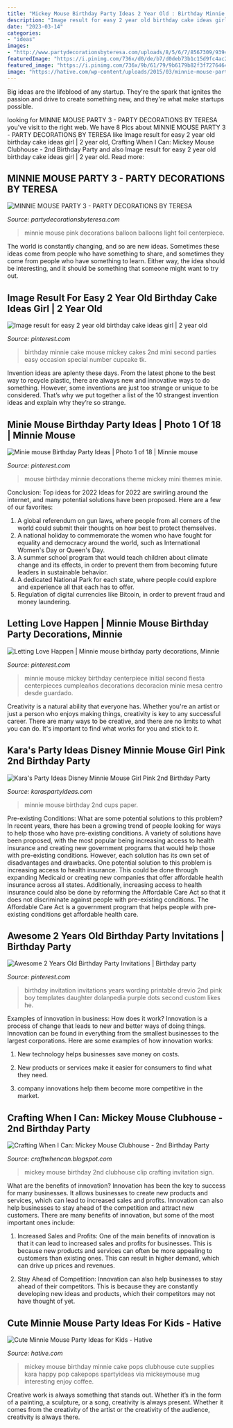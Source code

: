 ```yaml
---
title: "Mickey Mouse Birthday Party Ideas 2 Year Old : Birthday Minnie Cake Mouse Mickey Cakes 2nd Mini Second Parties Easy Occasion Special Number Cupcake Tk"
description: "Image result for easy 2 year old birthday cake ideas girl"
date: "2023-03-14"
categories:
- "ideas"
images:
- "http://www.partydecorationsbyteresa.com/uploads/8/5/6/7/8567309/9394382_orig.jpg"
featuredImage: "https://i.pinimg.com/736x/d0/de/b7/d0deb73b1c15d9fc4ac2cc05c4244593.jpg"
featured_image: "https://i.pinimg.com/736x/9b/61/79/9b6179b82f3f72764649f6a7bb7388c6.jpg"
image: "https://hative.com/wp-content/uploads/2015/03/minnie-mouse-party-ideas/1-minnie-mouse-party-ideas.jpg"
---
```



Big ideas are the lifeblood of any startup. They're the spark that ignites the passion and drive to create something new, and they're what make startups possible.

	

		
looking for MINNIE MOUSE PARTY 3 - PARTY DECORATIONS BY TERESA you've visit to the right web. We have 8 Pics about MINNIE MOUSE PARTY 3 - PARTY DECORATIONS BY TERESA like Image result for easy 2 year old birthday cake ideas girl | 2 year old, Crafting When I Can: Mickey Mouse Clubhouse - 2nd Birthday Party and also Image result for easy 2 year old birthday cake ideas girl | 2 year old. Read more:
		
    
## MINNIE MOUSE PARTY 3 - PARTY DECORATIONS BY TERESA

<img loading=lazy src="http://www.partydecorationsbyteresa.com/uploads/8/5/6/7/8567309/9394382_orig.jpg" onerror="this.onerror=null;this.src='https://tse4.mm.bing.net/th?id=OIP.ve9SSz8DGDzfG2gcEFef3wHaJ4&amp;pid=15.1';" alt="MINNIE MOUSE PARTY 3 - PARTY DECORATIONS BY TERESA">

_Source: partydecorationsbyteresa.com_

>minnie mouse pink decorations balloon balloons light foil centerpiece. 

	

The world is constantly changing, and so are new ideas. Sometimes these ideas come from people who have something to share, and sometimes they come from people who have something to learn. Either way, the idea should be interesting, and it should be something that someone might want to try out.

    
## Image Result For Easy 2 Year Old Birthday Cake Ideas Girl | 2 Year Old

<img loading=lazy src="https://i.pinimg.com/originals/5c/61/ea/5c61ea0aca325d8324ca74df3c20d560.jpg" onerror="this.onerror=null;this.src='https://tse3.mm.bing.net/th?id=OIP.lTLoBiJryHhs01mnlv4voQAAAA&amp;pid=15.1';" alt="Image result for easy 2 year old birthday cake ideas girl | 2 year old">

_Source: pinterest.com_

>birthday minnie cake mouse mickey cakes 2nd mini second parties easy occasion special number cupcake tk. 

	

Invention ideas are aplenty these days. From the latest phone to the best way to recycle plastic, there are always new and innovative ways to do something. However, some inventions are just too strange or unique to be considered. That’s why we put together a list of the 10 strangest invention ideas and explain why they’re so strange.

    
## Minie Mouse Birthday Party Ideas | Photo 1 Of 18 | Minnie Mouse

<img loading=lazy src="https://i.pinimg.com/736x/9b/61/79/9b6179b82f3f72764649f6a7bb7388c6.jpg" onerror="this.onerror=null;this.src='https://tse1.mm.bing.net/th?id=OIP.beA0EcYmnV-du74KeBQm-QHaJ3&amp;pid=15.1';" alt="Minie mouse Birthday Party Ideas | Photo 1 of 18 | Minnie mouse">

_Source: pinterest.com_

>mouse birthday minnie decorations theme mickey mini themes minie. 

	

Conclusion: Top ideas for 2022
Ideas for 2022 are swirling around the internet, and many potential solutions have been proposed. Here are a few of our favorites: 
1. A global referendum on gun laws, where people from all corners of the world could submit their thoughts on how best to protect themselves. 
2. A national holiday to commemorate the women who have fought for equality and democracy around the world, such as International Women's Day or Queen's Day. 
3. A summer school program that would teach children about climate change and its effects, in order to prevent them from becoming future leaders in sustainable behavior. 
4. A dedicated National Park for each state, where people could explore and experience all that each has to offer. 
5. Regulation of digital currencies like Bitcoin, in order to prevent fraud and money laundering.

    
## Letting Love Happen | Minnie Mouse Birthday Party Decorations, Minnie

<img loading=lazy src="https://i.pinimg.com/736x/d0/de/b7/d0deb73b1c15d9fc4ac2cc05c4244593.jpg" onerror="this.onerror=null;this.src='https://tse1.mm.bing.net/th?id=OIP.7xDhaCUJzVyNan5S70TT-gHaNK&amp;pid=15.1';" alt="Letting Love Happen | Minnie mouse birthday party decorations, Minnie">

_Source: pinterest.com_

>minnie mouse mickey birthday centerpiece initial second fiesta centerpieces cumpleaños decorations decoracion minie mesa centro desde guardado. 

	

Creativity is a natural ability that everyone has. Whether you're an artist or just a person who enjoys making things, creativity is key to any successful career. There are many ways to be creative, and there are no limits to what you can do. It's important to find what works for you and stick to it.

    
## Kara&#039;s Party Ideas Disney Minnie Mouse Girl Pink 2nd Birthday Party

<img loading=lazy src="https://www.karaspartyideas.com/wp-content/uploads/2012/11/IGP8762_600x820.jpg" onerror="this.onerror=null;this.src='https://tse3.mm.bing.net/th?id=OIP.NRRTtT6az51MOagaiGOI_AHaKH&amp;pid=15.1';" alt="Kara&#039;s Party Ideas Disney Minnie Mouse Girl Pink 2nd Birthday Party">

_Source: karaspartyideas.com_

>minnie mouse birthday 2nd cups paper. 

	

Pre-existing Conditions: What are some potential solutions to this problem?
In recent years, there has been a growing trend of people looking for ways to help those who have pre-existing conditions. A variety of solutions have been proposed, with the most popular being increasing access to health insurance and creating new government programs that would help those with pre-existing conditions. However, each solution has its own set of disadvantages and drawbacks. One potential solution to this problem is increasing access to health insurance. This could be done through expanding Medicaid or creating new companies that offer affordable health insurance across all states. Additionally, increasing access to health insurance could also be done by reforming the Affordable Care Act so that it does not discriminate against people with pre-existing conditions. The Affordable Care Act is a government program that helps people with pre-existing conditions get affordable health care.

    
## Awesome 2 Years Old Birthday Party Invitations | Birthday Party

<img loading=lazy src="https://i.pinimg.com/736x/98/35/58/9835581901df3009df1159ccc4e20a4f--photo-invitations-birthday-party-invitations.jpg" onerror="this.onerror=null;this.src='https://tse4.mm.bing.net/th?id=OIP.3FyKK0wLw0bKjDNcA3aJDgHaKX&amp;pid=15.1';" alt="Awesome 2 Years Old Birthday Party Invitations | Birthday party">

_Source: pinterest.com_

>birthday invitation invitations years wording printable drevio 2nd pink boy templates daughter dolanpedia purple dots second custom likes he. 

	

Examples of innovation in business: How does it work?
Innovation is a process of change that leads to new and better ways of doing things. Innovation can be found in everything from the smallest businesses to the largest corporations. Here are some examples of how innovation works:
1. New technology helps businesses save money on costs.

2. New products or services make it easier for consumers to find what they need.

3. company innovations help them become more competitive in the market.


    
## Crafting When I Can: Mickey Mouse Clubhouse - 2nd Birthday Party

<img loading=lazy src="https://2.bp.blogspot.com/-vKG04XJC2rk/Tu--HbCFQHI/AAAAAAAAAYs/JlYuwK9DRAg/s1600/Annelise2ndbday+blurred.jpg" onerror="this.onerror=null;this.src='https://tse2.mm.bing.net/th?id=OIP.JHPybnj4AOY3xiwEWbSW3wHaFS&amp;pid=15.1';" alt="Crafting When I Can: Mickey Mouse Clubhouse - 2nd Birthday Party">

_Source: craftwhencan.blogspot.com_

>mickey mouse birthday 2nd clubhouse clip crafting invitation sign. 

	

What are the benefits of innovation?
Innovation has been the key to success for many businesses. It allows businesses to create new products and services, which can lead to increased sales and profits. Innovation can also help businesses to stay ahead of the competition and attract new customers.
There are many benefits of innovation, but some of the most important ones include:

1) Increased Sales and Profits: One of the main benefits of innovation is that it can lead to increased sales and profits for businesses. This is because new products and services can often be more appealing to customers than existing ones. This can result in higher demand, which can drive up prices and revenues.

2) Stay Ahead of Competition: Innovation can also help businesses to stay ahead of their competitors. This is because they are constantly developing new ideas and products, which their competitors may not have thought of yet.

    
## Cute Minnie Mouse Party Ideas For Kids - Hative

<img loading=lazy src="https://hative.com/wp-content/uploads/2015/03/minnie-mouse-party-ideas/1-minnie-mouse-party-ideas.jpg" onerror="this.onerror=null;this.src='https://tse2.mm.bing.net/th?id=OIP._bA29A0nNchFXhdkGeb1QAHaLI&amp;pid=15.1';" alt="Cute Minnie Mouse Party Ideas for Kids - Hative">

_Source: hative.com_

>mickey mouse birthday minnie cake pops clubhouse cute supplies kara happy pop cakepops spartyideas via mickeymouse mug interesting enjoy coffee. 

	

Creative work is always something that stands out. Whether it’s in the form of a painting, a sculpture, or a song, creativity is always present. Whether it comes from the creativity of the artist or the creativity of the audience, creativity is always there.

